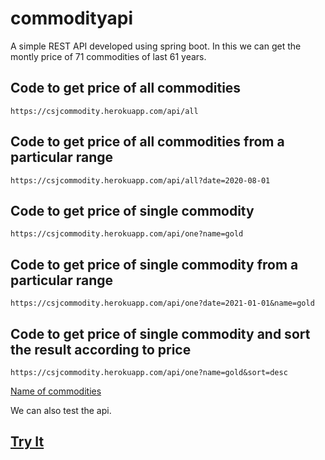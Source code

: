 # commodityapi

A simple REST API developed using spring boot.
In this we can get the montly price of 71 commodities of last 61 years.

## Code to get price of all commodities
```
https://csjcommodity.herokuapp.com/api/all
```
## Code to get price of all commodities from a particular range
```
https://csjcommodity.herokuapp.com/api/all?date=2020-08-01
```

## Code to get price of single commodity
```
https://csjcommodity.herokuapp.com/api/one?name=gold
```
## Code to get price of single commodity from a particular range
```
https://csjcommodity.herokuapp.com/api/one?date=2021-01-01&name=gold
```
## Code to get price of single commodity and sort the result according to price
```
https://csjcommodity.herokuapp.com/api/one?name=gold&sort=desc
```
<a href="https://docs.google.com/document/d/1fDyb4zAryFSzu6j3wqP__wpNpP7xKsFDxozczOYWQa0/edit?usp=sharing">Name of commodities</a>
      
We can also test the api.
## <a href="https://csjcommodity.herokuapp.com/swagger-ui.html">Try It</a>
